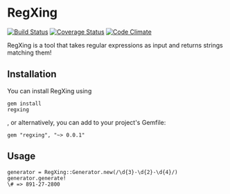 # RegXing
[![Build Status](https://travis-ci.org/danascheider/regxing.svg?branch=master)](https://travis-ci.org/danascheider/regxing)  [![Coverage Status](https://coveralls.io/repos/github/danascheider/regexpert/badge.svg?branch=master)](https://coveralls.io/github/danascheider/regexpert?branch=master)  [![Code Climate](https://codeclimate.com/github/danascheider/regexpert/badges/gpa.svg)](https://codeclimate.com/github/danascheider/regexpert)

RegXing is a tool that takes regular expressions as input and returns strings matching them!

## Installation
You can install RegXing using <pre><code>gem install regxing</code></pre>, or alternatively, you can add to your project's Gemfile: <pre><code>gem "regxing", "~> 0.0.1"</code></pre>

## Usage
<pre><code>generator = RegXing::Generator.new(/\d{3}-\d{2}-\d{4}/)
generator.generate!
\# => 891-27-2800</code></pre>
